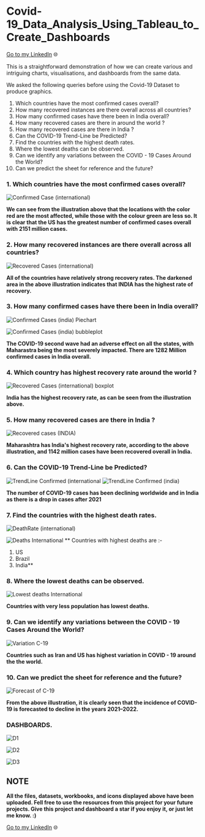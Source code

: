 # Covid-19_Data_Analysis_Using_Tableau_to_Create_Dashboards

[Go to my LinkedIn](https://www.linkedin.com/in/lawrence-mondal/) 🌐

This is a straightforward demonstration of how we can create various and intriguing charts, visualisations, and dashboards from the same data.

We asked the following queries before using the Covid-19 Dataset to produce graphics.

1) Which countries have the most confirmed cases overall?
2) How many recovered instances are there overall across all countries?
3) How many confirmed cases have there been in India overall?
4) How many recovered cases are there in around the world ?
5) How many recovered cases are there in India ?
6) Can the COVID-19 Trend-Line be Predicted?
7) Find the countries with the highest death rates.
8) Where the lowest deaths can be observed.
9) Can we identify any variations between the COVID - 19 Cases Around the World?
10) Can we predict the sheet for reference and the future?

### 1. Which countries have the most confirmed cases overall?

![Confirmed Case (international)](https://github.com/023lawrence/Covid-19-Analysis/assets/66831315/9359dd55-57b1-4522-a13a-a670170aab7d)

**We can see from the illustration above that the locations with the color red are the most affected, while those with the colour green are less so.
It is clear that the US has the greatest number of confirmed cases overall with 2151 million cases.**

### 2. How many recovered instances are there overall across all countries?

![Recovered Cases (international)](https://github.com/023lawrence/Covid-19-Analysis/assets/66831315/dd353fe2-fd68-4f47-ab1c-b0ada5086228)

**All of the countries have relatively strong recovery rates.
The darkened area in the above illustration indicates that INDIA has the highest rate of recovery.**

### 3. How many confirmed cases have there been in India overall?

![Confirmed Cases (india) Piechart](https://github.com/023lawrence/Covid-19-Analysis/assets/66831315/3ed2cf74-bcd6-4240-a9b1-d575eebf6d32)

![Confirmed Cases (india) bubbleplot](https://github.com/023lawrence/Covid-19-Analysis/assets/66831315/bb93e224-efc2-4bb4-8a8e-a00a7bcf4fa6)

**The COVID-19 second wave had an adverse effect on all the states, with Maharastra being the most severely impacted.
There are 1282 Million confirmed cases in India overall.**

### 4. Which country has highest recovery rate around the world ?

![Recovered Cases (international) boxplot](https://github.com/023lawrence/Covid-19-Analysis/assets/66831315/8fb974fc-c032-46a3-9248-80810face134)

**India has the highest recovery rate, as can be seen from the illustration above.**

### 5. How many recovered cases are there in India ?

![Recovered cases (INDIA)](https://github.com/023lawrence/Covid-19-Analysis/assets/66831315/3550152b-e969-4abd-a485-8d740e5b335a)

**Maharashtra has India's highest recovery rate, according to the above illustration, and 1142 million cases have been recovered overall in India.**

### 6. Can the COVID-19 Trend-Line be Predicted?

![TrendLine Confirmed (international](https://github.com/023lawrence/Covid-19-Analysis/assets/66831315/87a93bc1-4fea-4eb6-9013-15e461acc0fd)
![TrendLine Confirmed (india)](https://github.com/023lawrence/Covid-19-Analysis/assets/66831315/2f373d97-211f-459b-b239-58e103f74f97)

 **The number of COVID-19 cases has been declining worldwide and in India as there is a drop in cases after 2021**
 
 ### 7. Find the countries with the highest death rates.
 
 ![DeathRate (international)](https://github.com/023lawrence/Covid-19-Analysis/assets/66831315/3dcef8ba-7053-47c7-826c-310e828ab6ad)
 
![Deaths International](https://github.com/023lawrence/Covid-19-Analysis/assets/66831315/9f9367c1-088f-4c6b-929b-033af908b4cb)
**
Countries with highest deaths are :-
1) US
2) Brazil
3) India**

### 8. Where the lowest deaths can be observed.

![Lowest deaths International](https://github.com/023lawrence/Covid-19-Analysis/assets/66831315/9572ad43-8800-4352-9a4b-77b2e0abbc4f)

**Countries with very less population has lowest deaths.**

### 9. Can we identify any variations between the COVID - 19 Cases Around the World?

![Variation C-19](https://github.com/023lawrence/Covid-19-Analysis/assets/66831315/274d8b6f-c822-49a1-837e-4ab86cf206ff)

**Countries such as Iran and US has highest variation in COVID - 19 around the the world.**  

### 10. Can we predict the sheet for reference and the future?

![Forecast of C-19](https://github.com/023lawrence/Covid-19-Analysis/assets/66831315/1cd807a7-0da1-45ef-8a60-bb580c994fc4)

**From the above illustration, it is clearly seen that the incidence of COVID-19 is forecasted to decline in the years 2021–2022.**

### DASHBOARDS.

![D1](https://github.com/023lawrence/Covid-19-Analysis/assets/66831315/f8cbeb07-9398-4a28-9625-2acc2e0e0793)

![D2](https://github.com/023lawrence/Covid-19-Analysis/assets/66831315/ccf13bd9-dc4b-4f5c-8e2c-b3838771513d)

![D3](https://github.com/023lawrence/Covid-19-Analysis/assets/66831315/4a530402-61da-4de2-af8d-e10357e76424)

## NOTE

**All the files, datasets, workbooks, and icons displayed above have been uploaded. Fell free to use the resources from this project for your future projects. Give this project and dashboard a star if you enjoy it, or just let me know. :)**


[Go to my LinkedIn](https://www.linkedin.com/in/lawrence-mondal/) 🌐
